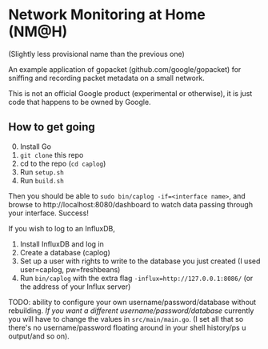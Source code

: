 # Network Monitoring at Home (NM@H) #
(Slightly less provisional name than the previous one)

An example application of gopacket (github.com/google/gopacket) for sniffing and recording packet metadata on a small network.

This is not an official Google product (experimental or otherwise), it is just code that happens to be owned by Google.

## How to get going ##

0.   Install Go
1.   `git clone` this repo
2.   cd to the repo (`cd caplog`)
3.   Run `setup.sh`
4.   Run `build.sh`

Then you should be able to `sudo bin/caplog -if=<interface name>`, and browse to http://localhost:8080/dashboard to watch data passing through your interface. Success!

If you wish to log to an InfluxDB,

1.   Install InfluxDB and log in
2.   Create a database (caplog)
3.   Set up a user with rights to write to the database you just created (I used user=caplog, pw=freshbeans)
4.   Run `bin/caplog` with the extra flag `-influx=http://127.0.0.1:8086/` (or the address of your Influx server)

TODO: ability to configure your own username/password/database without rebuilding. *If you want a different username/password/database* currently you will have to change the values in `src/main/main.go`. (I set all that so there's no username/password floating around in your shell history/ps u output/and so on).